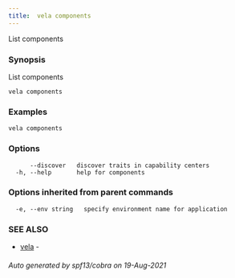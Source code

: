 ```yaml
---
title:  vela components
---
```


List components

### Synopsis

List components

```
vela components
```

### Examples

```
vela components
```

### Options

```
      --discover   discover traits in capability centers
  -h, --help       help for components
```

### Options inherited from parent commands

```
  -e, --env string   specify environment name for application
```

### SEE ALSO

* [vela](vela)	 - 

###### Auto generated by spf13/cobra on 19-Aug-2021
